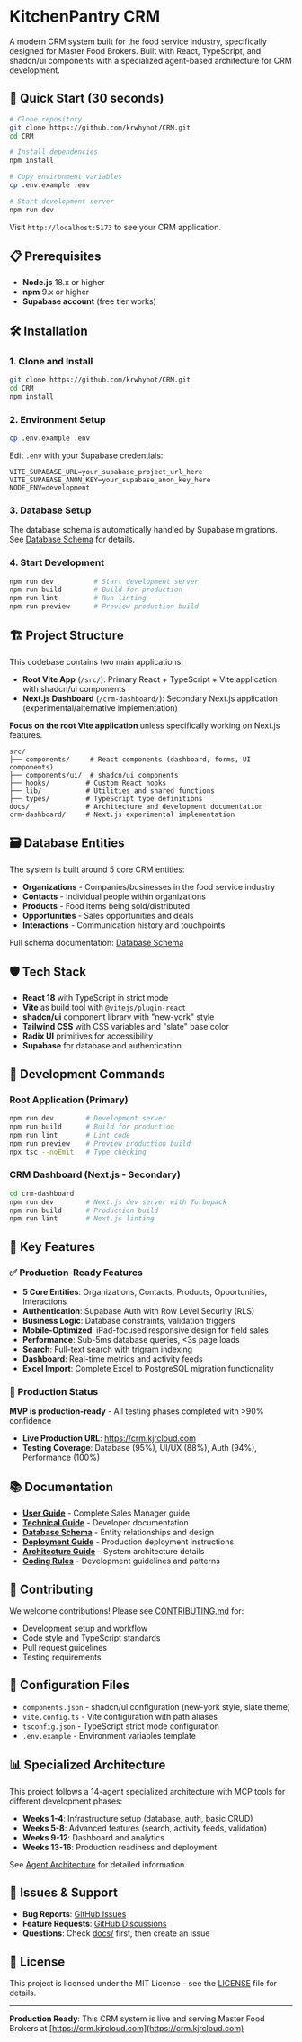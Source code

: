# KitchenPantry CRM

A modern CRM system built for the food service industry, specifically designed for Master Food Brokers. Built with React, TypeScript, and shadcn/ui components with a specialized agent-based architecture for CRM development.

## 🚀 Quick Start (30 seconds)
```bash
# Clone repository
git clone https://github.com/krwhynot/CRM.git
cd CRM

# Install dependencies
npm install

# Copy environment variables
cp .env.example .env

# Start development server
npm run dev
```

Visit `http://localhost:5173` to see your CRM application.

## 📋 Prerequisites

- **Node.js** 18.x or higher
- **npm** 9.x or higher  
- **Supabase account** (free tier works)

## 🛠️ Installation

### 1. Clone and Install
```bash
git clone https://github.com/krwhynot/CRM.git
cd CRM
npm install
```

### 2. Environment Setup
```bash
cp .env.example .env
```

Edit `.env` with your Supabase credentials:
```env
VITE_SUPABASE_URL=your_supabase_project_url_here
VITE_SUPABASE_ANON_KEY=your_supabase_anon_key_here
NODE_ENV=development
```

### 3. Database Setup
The database schema is automatically handled by Supabase migrations. See [Database Schema](docs/database.md) for details.

### 4. Start Development
```bash
npm run dev          # Start development server
npm run build        # Build for production
npm run lint         # Run linting
npm run preview      # Preview production build
```

## 🏗️ Project Structure

This codebase contains two main applications:
- **Root Vite App** (`/src/`): Primary React + TypeScript + Vite application with shadcn/ui components
- **Next.js Dashboard** (`/crm-dashboard/`): Secondary Next.js application (experimental/alternative implementation)

**Focus on the root Vite application** unless specifically working on Next.js features.

```
src/
├── components/     # React components (dashboard, forms, UI components)
├── components/ui/  # shadcn/ui components  
├── hooks/         # Custom React hooks
├── lib/           # Utilities and shared functions
├── types/         # TypeScript type definitions
docs/              # Architecture and development documentation
crm-dashboard/     # Next.js experimental implementation
```

## 🗃️ Database Entities

The system is built around 5 core CRM entities:
- **Organizations** - Companies/businesses in the food service industry
- **Contacts** - Individual people within organizations  
- **Products** - Food items being sold/distributed
- **Opportunities** - Sales opportunities and deals
- **Interactions** - Communication history and touchpoints

Full schema documentation: [Database Schema](docs/database.md)

## 🛡️ Tech Stack

- **React 18** with TypeScript in strict mode
- **Vite** as build tool with `@vitejs/plugin-react`
- **shadcn/ui** component library with "new-york" style
- **Tailwind CSS** with CSS variables and "slate" base color
- **Radix UI** primitives for accessibility
- **Supabase** for database and authentication

## 🚀 Development Commands

### Root Application (Primary)
```bash
npm run dev        # Development server
npm run build      # Build for production  
npm run lint       # Lint code
npm run preview    # Preview production build
npx tsc --noEmit   # Type checking
```

### CRM Dashboard (Next.js - Secondary)
```bash
cd crm-dashboard
npm run dev        # Next.js dev server with Turbopack
npm run build      # Production build
npm run lint       # Next.js linting
```

## 🎯 Key Features

### ✅ Production-Ready Features
- **5 Core Entities**: Organizations, Contacts, Products, Opportunities, Interactions
- **Authentication**: Supabase Auth with Row Level Security (RLS)
- **Business Logic**: Database constraints, validation triggers
- **Mobile-Optimized**: iPad-focused responsive design for field sales
- **Performance**: Sub-5ms database queries, <3s page loads
- **Search**: Full-text search with trigram indexing
- **Dashboard**: Real-time metrics and activity feeds
- **Excel Import**: Complete Excel to PostgreSQL migration functionality

### 🎯 Production Status
**MVP is production-ready** - All testing phases completed with >90% confidence
- **Live Production URL**: https://crm.kjrcloud.com
- **Testing Coverage**: Database (95%), UI/UX (88%), Auth (94%), Performance (100%)

## 📚 Documentation

- **[User Guide](docs/USER_GUIDE.md)** - Complete Sales Manager guide
- **[Technical Guide](docs/TECHNICAL_GUIDE.md)** - Developer documentation  
- **[Database Schema](docs/database.md)** - Entity relationships and design
- **[Deployment Guide](docs/DEPLOYMENT.md)** - Production deployment instructions
- **[Architecture Guide](docs/CRM_AGENT_ARCHITECTURE.md)** - System architecture details
- **[Coding Rules](docs/Coding_Rules.md)** - Development guidelines and patterns

## 🤝 Contributing

We welcome contributions! Please see [CONTRIBUTING.md](CONTRIBUTING.md) for:
- Development setup and workflow
- Code style and TypeScript standards  
- Pull request guidelines
- Testing requirements

## 🔧 Configuration Files

- `components.json` - shadcn/ui configuration (new-york style, slate theme)
- `vite.config.ts` - Vite configuration with path aliases
- `tsconfig.json` - TypeScript strict mode configuration
- `.env.example` - Environment variables template

## 📊 Specialized Architecture

This project follows a 14-agent specialized architecture with MCP tools for different development phases:
- **Weeks 1-4**: Infrastructure setup (database, auth, basic CRUD)
- **Weeks 5-8**: Advanced features (search, activity feeds, validation)  
- **Weeks 9-12**: Dashboard and analytics
- **Weeks 13-16**: Production readiness and deployment

See [Agent Architecture](docs/CRM_AGENT_ARCHITECTURE.md) for detailed information.

## 🐛 Issues & Support

- **Bug Reports**: [GitHub Issues](https://github.com/krwhynot/CRM/issues)
- **Feature Requests**: [GitHub Discussions](https://github.com/krwhynot/CRM/discussions)
- **Questions**: Check [docs/](docs/) first, then create an issue

## 📄 License

This project is licensed under the MIT License - see the [LICENSE](LICENSE) file for details.

---

**Production Ready**: This CRM system is live and serving Master Food Brokers at [https://crm.kjrcloud.com](https://crm.kjrcloud.com)